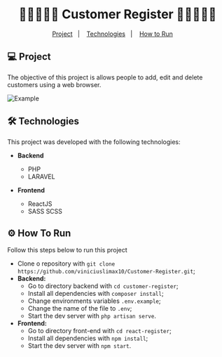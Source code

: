 <h1 align="center">
    🧑🏼‍🤝‍🧑🏾 Customer Register 🧑🏼‍🤝‍🧑🏾
</h1>



<p align="center">
  <a href="#-project">Project</a>&nbsp;&nbsp;&nbsp;|&nbsp;&nbsp;&nbsp;
  <a href="#-technologies">Technologies</a>&nbsp;&nbsp;&nbsp;|&nbsp;&nbsp;&nbsp;
  <a href="#-how-to-run">How to Run</a>&nbsp;&nbsp;&nbsp;&nbsp;&nbsp;&nbsp;
  
</p>




## 💻 Project

The objective of this project is allows people to add, edit and delete customers using a web browser.

<img alt="Example" title="Example" src="../img/example.png" />

<br />

<a id="-technologies"></a>
## 🛠️ Technologies

This project was developed with the following technologies:

- **Backend**
  - PHP
  - LARAVEL

- **Frontend**
  - ReactJS
  - SASS SCSS
 

<a id="-how-to-run"></a>
## ⚙️ How To Run

Follow this steps below to run this project

- Clone o repository with `git clone https://github.com/viniciuslimax10/Customer-Register.git`;
- **Backend:**
  - Go to directory backend with `cd customer-register`;
  - Install all dependencies with `composer install`;
  - Change environments variables `.env.example`;
  - Change the name of the file to `.env`;
  - Start the dev server with `php artisan serve`.
- **Frontend:**
  - Go to directory front-end with `cd react-register`;
  - Install all dependencies with `npm install`;
  - Start the dev server with `npm start`.

<br />


<br />